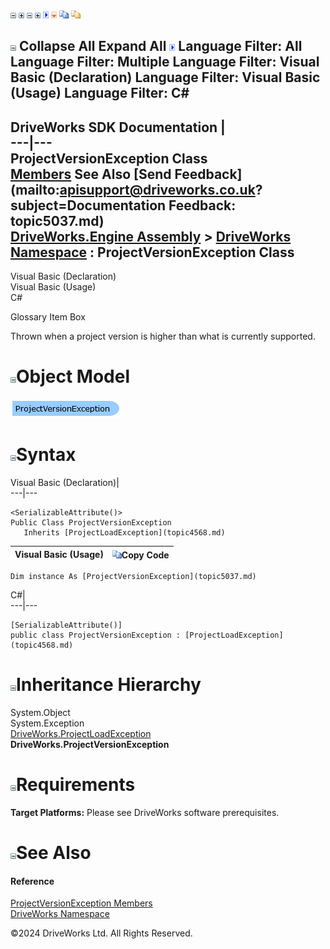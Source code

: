![](dotnetimages/collapse.gif) ![](dotnetimages/expand.gif) ![](dotnetimages/collapse.gif) ![](dotnetimages/expand.gif) ![](dotnetimages/drpdown.gif) ![](dotnetimages/drpdown_orange.gif) ![](dotnetimages/copycode.gif) ![](dotnetimages/copycodeHighlight.gif)

![](dotnetimages/collapse.gif) Collapse All Expand All ![](dotnetimages/drpdown.gif) Language Filter: All  Language Filter: Multiple  Language Filter: Visual Basic (Declaration) Language Filter: Visual Basic (Usage) Language Filter: C#  
---  
DriveWorks SDK Documentation  |   
---|---  
ProjectVersionException Class   
[Members](topic5038.md) See Also [Send Feedback](mailto:apisupport@driveworks.co.uk?subject=Documentation Feedback: topic5037.md)  
[DriveWorks.Engine Assembly](topic2156.md) > [DriveWorks Namespace](topic2159.md) : ProjectVersionException Class  
---  
  
Visual Basic (Declaration)    
Visual Basic (Usage)    
C# 

Glossary Item Box

Thrown when a project version is higher than what is currently supported. 

# ![](dotnetimages/collapse.gif)Object Model

![](dotnetdiagramimages/image247.png)

# ![](dotnetimages/collapse.gif)Syntax

Visual Basic (Declaration)|   
---|---  
      
    
    <SerializableAttribute()>
    Public Class ProjectVersionException 
       Inherits [ProjectLoadException](topic4568.md)  
  
Visual Basic (Usage)| ![](dotnetimages/copycode.gif)Copy Code  
---|---  
      
    
    Dim instance As [ProjectVersionException](topic5037.md)  
  
C#|   
---|---  
      
    
    [SerializableAttribute()]
    public class ProjectVersionException : [ProjectLoadException](topic4568.md)   
  
# ![](dotnetimages/collapse.gif)Inheritance Hierarchy

System.Object  
System.Exception  
[DriveWorks.ProjectLoadException](topic4568.md)  
**DriveWorks.ProjectVersionException**  


# ![](dotnetimages/collapse.gif)Requirements

**Target Platforms:** Please see DriveWorks software prerequisites.

# ![](dotnetimages/collapse.gif)See Also

#### Reference

[ProjectVersionException Members](topic5038.md)   
[DriveWorks Namespace](topic2159.md)

©2024 DriveWorks Ltd. All Rights Reserved.
